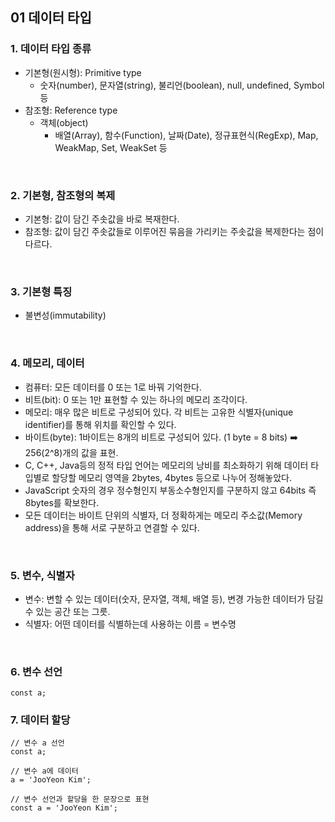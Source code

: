 ## 01 데이터 타입

### 1. 데이터 타입 종류
- 기본형(원시형): Primitive type
  - 숫자(number), 문자열(string), 불리언(boolean), null, undefined, Symbol 등
- 참조형: Reference type
  - 객체(object)
    - 배열(Array), 함수(Function), 날짜(Date), 정규표현식(RegExp), Map, WeakMap, Set, WeakSet 등   
<br/>

### 2. 기본형, 참조형의 복제
- 기본형: 값이 담긴 주솟값을 바로 복재한다.
- 참조형: 값이 담긴 주솟값들로 이루어진 묶음을 가리키는 주솟값을 복제한다는 점이 다르다.
<br/>

### 3. 기본형 특징
- 불변성(immutability)
<br/>

### 4. 메모리, 데이터
- 컴퓨터: 모든 데이터를 0 또는 1로 바꿔 기억한다.
- 비트(bit): 0 또는 1만 표현할 수 있는 하나의 메모리 조각이다.
- 메모리: 매우 많은 비트로 구성되어 있다. 각 비트는 고유한 식별자(unique identifier)를 통해 위치를 확인할 수 있다.
- 바이트(byte): 1바이트는 8개의 비트로 구성되어 있다. (1 byte = 8 bits) ➡️ 256(2^8)개의 값을 표현.
- C, C++, Java등의 정적 타입 언어는 메모리의 낭비를 최소화하기 위해 데이터 타입별로 할당할 메모리 영역을 2bytes, 4bytes 등으로 나누어 정해놓았다.
- JavaScript 숫자의 경우 정수형인지 부동소수형인지를 구분하지 않고 64bits 즉 8bytes를 확보한다.
- 모든 데이터는 바이트 단위의 식별자, 더 정확하게는 메모리 주소값(Memory address)을 통해 서로 구분하고 연결할 수 있다.
<br/>

### 5. 변수, 식별자
- 변수: 변할 수 있는 데이터(숫자, 문자열, 객체, 배열 등), 변경 가능한 데이터가 담길 수 있는 공간 또는 그릇.
- 식별자: 어떤 데이터를 식별하는데 사용하는 이름 = 변수명
<br/>

### 6. 변수 선언
```
const a;
```

### 7. 데이터 할당
```
// 변수 a 선언
const a;

// 변수 a에 데이터 
a = 'JooYeon Kim';

// 변수 선언과 할당을 한 문장으로 표현
const a = 'JooYeon Kim';
```
